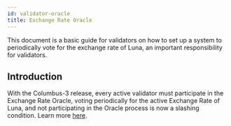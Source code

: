 ```yaml
---
id: validator-oracle
title: Exchange Rate Oracle
---
```


This document is a basic guide for validators on how to set up a system to periodically vote for the exchange rate of Luna, an important responsibility for validators.

## Introduction

With the Columbus-3 release, every active validator must participate in the Exchange Rate Oracle, voting periodically for the active Exchange Rate of Luna, and not participating in the Oracle process is now a slashing condition. Learn more [here](dev-spec-oracle.md#voting-procedure).
